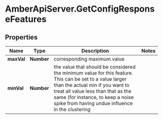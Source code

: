 # AmberApiServer.GetConfigResponseFeatures

## Properties
Name | Type | Description | Notes
------------ | ------------- | ------------- | -------------
**maxVal** | **Number** | corresponding maximum value | 
**minVal** | **Number** | the value that should be considered the minimum value for this feature. This can be set to a value larger than the actual min if you want to treat all value less than that as the same (for instance, to keep a noise spike from having undue influence in the clustering | 
